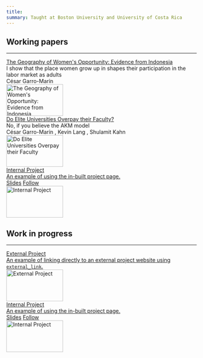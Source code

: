 ```yaml
---
title: 
summary: Taught at Boston University and University of Costa Rica
---
```




## Working papers ##
<hr>





<div class="universal-wrapper">
<div class="media stream-item view-compact">
    <div class="media-body">
        <div class="section-subheading article-title mb-0 mt-0"><a href="https://cesarlgm.github.io/documents/jmp_release_version.pdf" target="_blank" rel="noopener">The Geography of Women's Opportunity: Evidence from Indonesia</a></div>
        <div class="article-style">I show that the place women grow up in shapes their participation in the labor market as adults</div>
        <div class="stream-meta article-metadata">
            <div class="article-metadata">
                <div><span class="author-highlighted">César Garro-Marín</span></div>
            </div>
        </div>
        <div class="btn-links">
        </div>
    </div>
    <div class="ml-3">
        <img src="/research/images/akm_image_resized.png" height="84" width="150" alt="The Geography of Women's Opportunity: Evidence from Indonesia" loading="lazy">
    </div>
</div>
<div class="media stream-item view-compact">
    <div class="media-body">
        <div class="section-subheading article-title mb-0 mt-0"><a href="https://cesarlgm.github.io/documents/AKM_paper_v1.pdf" target="_blank" rel="noopener">Do Elite Universities Overpay their Faculty?</a></div>
        <div class="article-style">No, if you believe the AKM model</div>
        <div class="stream-meta article-metadata">
            <div class="article-metadata">
                <div>
                    <span class="author-highlighted">César Garro-Marín</span>
                    ,
                    <span>Kevin Lang</span>
                    ,
                    <span>Shulamit Kahn</span>
                </div>
            </div>
        </div>
        <div class="btn-links">
        </div>
    </div>
    <div class="ml-3">
        <img src="/research/images/akm_image_resized.png" height="84" width="150" alt="Do Elite Universities Overpay their Faculty" loading="lazy">
    </div>
</div>



<div class="media stream-item view-compact"><div class="media-body"><div class="section-subheading article-title mb-0 mt-0">
<a href="/project/internal-project/">Internal Project</a></div><a href="/project/internal-project/" class="summary-link">
<div class="article-style">An example of using the in-built project page.</div></a><div class="stream-meta article-metadata"></div>
<div class="btn-links"><a class="btn btn-outline-primary btn-page-header btn-sm" href="/slides/example/" target="_blank">Slides</a>
<a class="btn btn-outline-primary btn-page-header btn-sm" href="https://twitter.com/georgecushen" target="_blank" rel="noopener">
<i class="fab fa-twitter mr-1"></i>Follow</a></div></div><div class="ml-3"><a href="/project/internal-project/">
<img src="/project/internal-project/featured_hu3d03a01dcc18bc5be0e67db3d8d209a6_224363_150x0_resize_q75_h2_lanczos.webp" height="84" width="150" alt="Internal Project" loading="lazy"></a></div></div></div>

## Work in progress ##
<hr>

<div class="universal-wrapper"><div class="media stream-item view-compact"><div class="media-body"><div class="section-subheading article-title mb-0 mt-0"><a href="http://example.org" target="_blank" rel="noopener">External Project</a></div><a href="http://example.org" target="_blank" rel="noopener" class="summary-link"><div class="article-style">An example of linking directly to an external project website using <code>external_link</code>.</div></a><div class="stream-meta article-metadata"></div></div><div class="ml-3"><a href="http://example.org" target="_blank" rel="noopener"><img src="/project/external-project/featured_hu3d03a01dcc18bc5be0e67db3d8d209a6_329522_150x0_resize_q75_h2_lanczos.webp" height="84" width="150" alt="External Project" loading="lazy"></a></div></div><div class="media stream-item view-compact"><div class="media-body"><div class="section-subheading article-title mb-0 mt-0"><a href="/project/internal-project/">Internal Project</a></div><a href="/project/internal-project/" class="summary-link"><div class="article-style">An example of using the in-built project page.</div></a><div class="stream-meta article-metadata"></div><div class="btn-links"><a class="btn btn-outline-primary btn-page-header btn-sm" href="/slides/example/" target="_blank">Slides</a>
<a class="btn btn-outline-primary btn-page-header btn-sm" href="https://twitter.com/georgecushen" target="_blank" rel="noopener"><i class="fab fa-twitter mr-1"></i>Follow</a></div></div><div class="ml-3"><a href="/project/internal-project/"><img src="/project/internal-project/featured_hu3d03a01dcc18bc5be0e67db3d8d209a6_224363_150x0_resize_q75_h2_lanczos.webp" height="84" width="150" alt="Internal Project" loading="lazy"></a></div></div></div>
